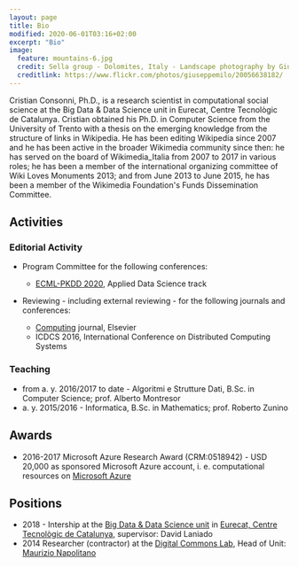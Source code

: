 ```yaml
---
layout: page
title: Bio
modified: 2020-06-01T03:16+02:00
excerpt: "Bio"
image:
  feature: mountains-6.jpg
  credit: Sella group - Dolomites, Italy - Landscape photography by Giuseppe Milo (CC-BY 2.0)
  creditlink: https://www.flickr.com/photos/giuseppemilo/20056638182/
---
```


Cristian Consonni, Ph.D., is a research scientist in computational social
science at the Big Data & Data Science unit in Eurecat, Centre Tecnològic de
Catalunya. Cristian obtained his Ph.D. in Computer Science from the University
of Trento with a thesis on the emerging knowledge from the structure of links
in Wikipedia. He has been editing Wikipedia since 2007 and he has been active
in the broader Wikimedia community since then: he has served on the board of
Wikimedia_Italia from 2007 to 2017 in various roles; he has been a member of
the international organizing committee of Wiki Loves Monuments 2013; and from
June 2013 to June 2015, he has been a member of the Wikimedia Foundation's
Funds Dissemination Committee.

## Activities

### Editorial Activity

* Program Committee for the following conferences:
  * [ECML-PKDD 2020][ecml2020], Applied Data Science track

* Reviewing - including external reviewing - for the following journals
  and conferences:
  * [Computing][COMP] journal, Elsevier
  * ICDCS 2016, International Conference on Distributed Computing Systems

### Teaching

* from a. y. 2016/2017 to date - Algoritmi e Strutture Dati, B.Sc. in Computer Science;
  prof. Alberto Montresor
* a. y. 2015/2016 - Informatica, B.Sc. in Mathematics;
  prof. Roberto Zunino

## Awards

* 2016-2017 Microsoft Azure Research Award (CRM:0518942) - USD 20,000 as
  sponsored Microsoft Azure account, i. e. computational resources on
  [Microsoft Azure][azure]

## Positions

* 2018 - Intership at the [Big Data & Data Science unit][bigdata] in
  [Eurecat, Centre Tecnològic de Catalunya][eurecat], supervisor: David Laniado
* 2014 Researcher (contractor) at the [Digital Commons Lab][dcl],
  Head of Unit: [Maurizio Napolitano][napo]

[ecml2020]: https://ecmlpkdd2020.net/organisation/programcommittee/
[COMP]: https://www.springer.com/journal/607
[azure]: https://azure.microsoft.com/
[bigdata]: https://eurecat.org/en/field-of-knowledge/big-data-data-science/
[eurecat]: https://eurecat.org/
[dcl]: https://digitalcommonslab.fbk.eu/
[napo]: https://digitalcommonslab.fbk.eu/people/profile/napolita
